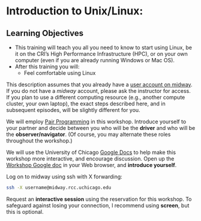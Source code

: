# Introduction to Unix/Linux: 

## Learning Objectives

- This training will teach you all you need to know to start using Linux, be it on the CRI’s High Performance Infrastructure (HPC), or on your own computer (even if you are already running Windows or Mac OS).
- After this training you will: 
  - Feel comfortable using Linux


This description assumes that you already have a
[user account on midway](http://rcc.uchicago.edu/getting-started/request-account). If
you do not have a *midway* account, please ask the instructor for
access. If you plan to use a different computing resource (e.g.,
another compute cluster, your own laptop), the exact steps described
here, and in subsequent episodes, will be slightly different for you.

We will employ
[Pair Programming](http://dx.doi.org/10.1145/2492007.2492020) in this
workshop. Introduce yourself to your partner and decide between you
who will be the **driver** and who will be the **observer/navigator**.
(Of course, you may alternate these roles throughout the workshop.)

We will use the University of Chicago
[Google Docs](http://gdocs.uchicago.edu) to help make this workshop
more interactive, and encourage discussion. Open up the
[Workshop Google doc](http://tinyurl.com/h8y6p9p) in your Web browser,
and **introduce yourself**.

Log on to midway using ssh with X forwarding:

```bash
ssh -X username@midway.rcc.uchicago.edu
```

Request an **interactive session** using the reservation for this
workshop. To safeguard against losing your connection, I recommend
using **screen**, but this is optional.
